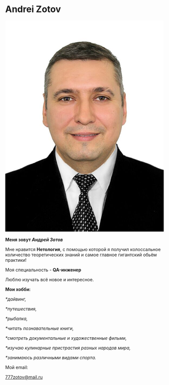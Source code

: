 # Andrei Zotov
![Моё фото](IMG-20180119-WA0000.jpg)

**Меня зовут _Андрей Зотов_**

Мне нравится **Нетология**, с помощью которой я получил колоссальное количество теоретических знаний и самое главное гигантский обьём практики!

Моя специальность - **QA-инженер**

Люблю изучать всё новое и интересное.

 **Мои хобби:**

_*дайвинг,_

_*путешествия,_

_*рыбалка,_

_*читать познавательные книги,_

_*смотреть документальные и художественные фильми,_

_*изучаю кулинарные пристрастия разных народов мира,_

_*занимаюсь различными видами спорта._

Мой email: 

777zotov@mail.ru
